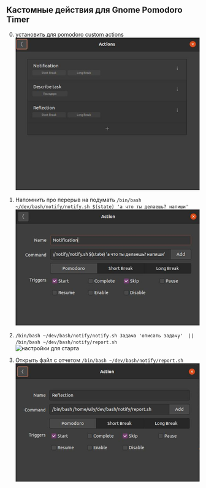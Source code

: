 ## Кастомные действия для Gnome Pomodoro Timer
0. установить для pomodoro custom actions  
![настройки](screenshots/0.jpeg)

1. Напомнить про перерыв на подумать `/bin/bash ~/dev/bash/notify/notify.sh $(state) 'а что ты делаешь? напиши'`    
![настройки для кастомного напоминания. Должен быть установлен notify-send](screenshots/1.jpeg)

2. `/bin/bash ~/dev/bash/notify/notify.sh Задача 'описать задачу'  ||  /bin/bash ~/dev/bash/notify/report.sh `    
![настройки для старта]()

3. Открыть файл с отчетом `/bin/bash ~/dev/bash/notify/report.sh`  
![открыть файл](screenshots/3.jpeg)
